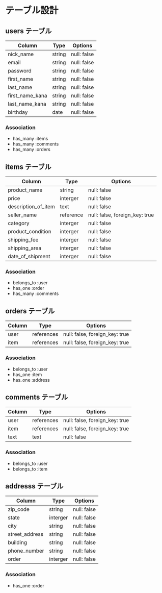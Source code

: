 # テーブル設計

## users テーブル

| Column              | Type      | Options                        |
| -----------------   | --------- | ------------------------------ |
| nick_name           | string    | null: false                    |
| email               | string    | null: false                    |
| password            | string    | null: false                    |
| first_name          | string    | null: false                    |
| last_name           | string    | null: false                    |
| first_name_kana     | string    | null: false                    |
| last_name_kana      | string    | null: false                    |
| birthday            | date      | null: false                    |

### Association

- has_many :items
- has_many :comments
- has_many :orders


## items テーブル

| Column              | Type      | Options                        |
| ------------------- | --------- | ------------------------------ |
| product_name        | string    | null: false                    |
| price               | interger  | null: false                    |
| description_of_item | text      | null: false                    |
| seller_name         | reference | null: false, foreign_key: true |
| category            | interger  | null: false                    |
| product_condition   | interger  | null: false                    |
| shipping_fee        | interger  | null: false                    |
| shipping_area       | interger  | null: false                    |
| date_of_shipment    | interger  | null: false                    |

### Association

- belongs_to :user
- has_one :order
- has_many :comments


## orders テーブル

| Column              | Type       | Options                        |
| ------------------- | ---------- | ------------------------------ |
| user                | references | null: false, foreign_key: true |
| item                | references | null: false, foreign_key: true |

### Association

- belongs_to :user
- has_one :item
- has_one :address


## comments テーブル

| Column              | Type       | Options                        |
| ------------------- | ---------- | ------------------------------ |
| user                | references | null: false, foreign_key: true |
| item                | references | null: false, foreign_key: true |
| text                | text       | null: false                    |

### Association

- belongs_to :user
- belongs_to :item


## addresss テーブル

| Column               | Type      | Options                        |
| -------------------- | --------- | ------------------------------ |
| zip_code             | string    | null: false                    |
| state                | interger  | null: false                    |
| city                 | string    | null: false                    |
| street_address       | string    | null: false                    |
| building             | string    | null: false                    |
| phone_number         | string    | null: false                    |
| order                | interger  | null: false                    |

### Association

- has_one :order